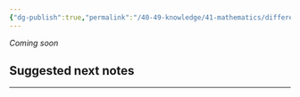 ```yaml
---
{"dg-publish":true,"permalink":"/40-49-knowledge/41-mathematics/differential-equations/frobenius-series-solutions/frobenius-series-solutions-i/","tags":["differential_equations"],"updated":"2025-07-29T08:49:16-07:00"}
---
```


*Coming soon*

## Suggested next notes
---

